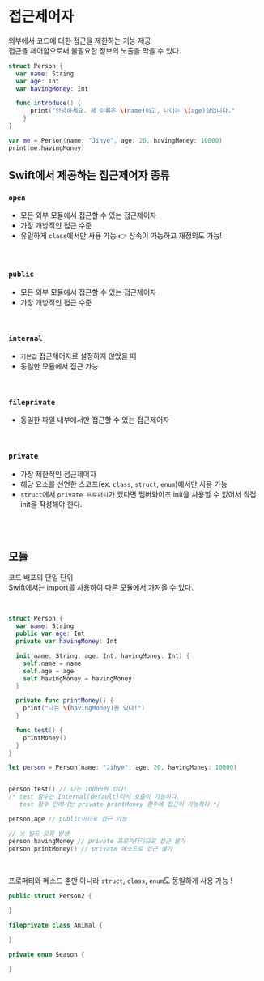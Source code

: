# 접근제어자
외부에서 코드에 대한 접근을 제한하는 기능 제공 <br>
접근을 제어함으로써 불필요한 정보의 노출을 막을 수 있다. <br>

```swift
struct Person {
  var name: String
  var age: Int
  var havingMoney: Int

  func introduce() {
      print("안녕하세요. 제 이름은 \(name)이고, 나이는 \(age)살입니다."
    }
}

var me = Person(name: "Jihye", age: 26, havingMoney: 10000)
print(me.havingMoney)
```


## Swift에서 제공하는 접근제어자 종류

### `open`
- 모든 외부 모듈에서 접근할 수 있는 접근제어자
- 가장 개방적인 접근 수준
- 유일하게 `class`에서만 사용 가능 👉 상속이 가능하고 재정의도 가능!

<br>

### `public`
- 모든 외부 모듈에서 접근할 수 있는 접근제어자
- 가장 개방적인 접근 수준

<br>

### `internal`
- `기본값` 접근제어자로 설정하지 않았을 때
- 동일한 모듈에서 접근 가능

<br>

### `fileprivate`
- 동일한 파일 내부에서만 접근할 수 있는 접근제어자

<br>

### `private`
- 가장 제한적인 접근제어자
- 해당 요소를 선언한 스코프(ex. `class`,  `struct`, `enum`)에서만 사용 가능
- `struct`에서 `private 프로퍼티`가 있다면 멤버와이즈 init을 사용할 수 없어서 직접 init을 작성해야 한다.

<br>
<br>

## 모듈
코드 배포의 단일 단위 <br>
Swift에서는 import를 사용하여 다른 모듈에서 가져올 수 있다.

<br>

```swift
struct Person {
  var name: String
  public var age: Int
  private var havingMoney: Int

  init(name: String, age: Int, havingMoney: Int) {
    self.name = name
    self.age = age
    self.havingMoney = havingMoney
  }

  private func printMoney() {
    print("나는 \(havingMoney)원 있다!")
  }

  func test() {
    printMoney()
  }
}

let person = Person(name: "Jihye", age: 20, havingMoney: 10000)


person.test() // 나는 10000원 있다!
/* test 함수는 Internal(default)라서 호출이 가능하다.
   test 함수 안에서는 private printMoney 함수에 접근이 가능하다.*/

person.age // public이므로 접근 가능

// ☠️ 빌드 오류 발생
person.havingMoney // private 프로퍼티이므로 접근 불가
person.printMoney() // private 메소드로 접근 불가
```

<br>

프로퍼티와 메소드 뿐만 아니라 `struct`, `class`, `enum`도 동일하게 사용 가능 !
<br>

```swift
public struct Person2 {

}

fileprivate class Animal {

}

private enum Season {

}
```



















